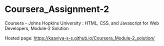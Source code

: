 # Coursera_Assignment-2
 Coursera -  Johns Hopkins University : HTML, CSS, and Javascript for Web Developers, Module-2 Solution

Hosted page: https://kaaviya-s-s.github.io/Coursera_Module-2_solution/
